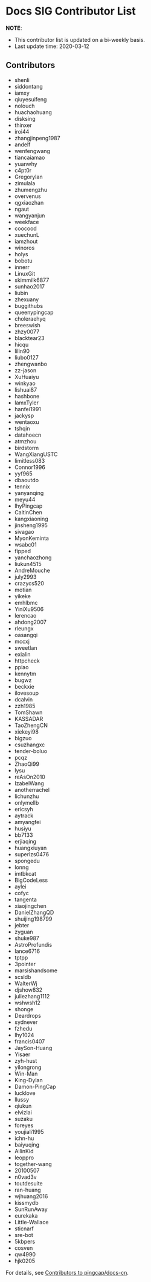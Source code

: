 # Docs SIG Contributor List

**NOTE**:

* This contributor list is updated on a bi-weekly basis.
* Last update time: 2020-03-12

## Contributors

- shenli
- siddontang
- iamxy
- qiuyesuifeng
- nolouch
- huachaohuang
- disksing
- thinxer
- iroi44
- zhangjinpeng1987
- andelf
- wenfengwang
- tiancaiamao
- yuanwhy
- c4pt0r
- GregoryIan
- zimulala
- zhumengzhu
- overvenus
- qgxiaozhan
- ngaut
- wangyanjun
- weekface
- coocood
- xuechunL
- iamzhout
- winoros
- holys
- bobotu
- innerr
- LinuxGit
- skimmilk6877
- sunhao2017
- liubin
- zhexuany
- buggithubs
- queenypingcap
- choleraehyq
- breeswish
- zhzy0077
- blacktear23
- hicqu
- lilin90
- liubo0127
- zhengwanbo
- zz-jason
- XuHuaiyu
- winkyao
- lishuai87
- hashbone
- lamxTyler
- hanfei1991
- jackysp
- wentaoxu
- tshqin
- datahoecn
- atmzhou
- birdstorm
- WangXiangUSTC
- limitless083
- Connor1996
- yyf965
- dbaoutdo
- tennix
- yanyanqing
- meyu44
- lhyPingcap
- CaitinChen
- kangxiaoning
- jinsheng1995
- sivagao
- MyonKeminta
- wsabc01
- fipped
- yanchaozhong
- liukun4515
- AndreMouche
- july2993
- crazycs520
- motian
- yikeke
- emhlbmc
- YiniXu9506
- lerencao
- ahdong2007
- rleungx
- oasangqi
- mccxj
- sweetIan
- exialin
- httpcheck
- ppiao
- kennytm
- bugwz
- beckxie
- ilovesoup
- dcalvin
- zzh1985
- TomShawn
- KASSADAR
- TaoZhengCN
- xiekeyi98
- bigzuo
- csuzhangxc
- tender-boluo
- pcqz
- ZhaoQi99
- lysu
- reAsOn2010
- IzabelWang
- anotherrachel
- lichunzhu
- onlymellb
- ericsyh
- aytrack
- amyangfei
- husiyu
- bb7133
- erjiaqing
- huangxiuyan
- superlzs0476
- spongedu
- lonng
- imtbkcat
- BigCodeLess
- aylei
- cofyc
- tangenta
- xiaojingchen
- DanielZhangQD
- shuijing198799
- jebter
- zyguan
- shuke987
- AstroProfundis
- lance6716
- tptpp
- 3pointer
- marsishandsome
- scsldb
- WalterWj
- djshow832
- juliezhang1112
- wshwsh12
- shonge
- Deardrops
- sydnever
- fzhedu
- lhy1024
- francis0407
- JaySon-Huang
- Yisaer
- zyh-hust
- yilongrong
- Win-Man
- King-Dylan
- Damon-PingCap
- lucklove
- llussy
- qiukun
- elvizlai
- suzaku
- foreyes
- youjiali1995
- ichn-hu
- baiyuqing
- AilinKid
- leoppro
- together-wang
- 20100507
- n0vad3v
- toutdesuite
- ran-huang
- wjhuang2016
- kissmydb
- SunRunAway
- eurekaka
- Little-Wallace
- sticnarf
- sre-bot
- 5kbpers
- cosven
- qw4990
- hjk0205

For details, see [Contributors to pingcap/docs-cn](https://github.com/pingcap/docs-cn/graphs/contributors).